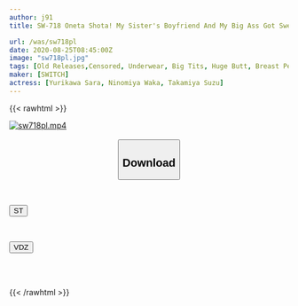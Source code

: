 ```yaml
---
author: j91
title: SW-718 Oneta Shota! My Sister's Boyfriend And My Big Ass Got Swelled And My Bulge Was Swollen And Swelled Up To The Mouth And The Crotch Of The Older Sisters Who Had Been Bullying Until Now I Gave It A Cup.

url: /was/sw718pl
date: 2020-08-25T08:45:00Z
image: "sw718pl.jpg"
tags: [Old Releases,Censored, Underwear, Big Tits, Huge Butt, Breast Peeker	]
maker: [SWITCH]
actress: [Yurikawa Sara, Ninomiya Waka, Takamiya Suzu]
---
```



{{< rawhtml >}}

<div class="video" data-videoid="MaVbyRYD3Psm8Lx">
    <a href="javascript:;">
        <img src="/was/sw718pl/sw718pl.jpg" width="WIDTH" height="HEIGHT" alt="sw718pl.mp4" loading="lazy">
    </a>
</div>

<script type="text/javascript" src="https://j91.asia/asset/on-demand-st.js"></script>

<br>
  <link rel="stylesheet" href="https://j91.asia/asset/bs5.css">
  
  <center>
  <button class="btn btn-primary" type="button" data-bs-toggle="collapse" data-bs-target=".multi-collapse" aria-expanded="false" aria-controls="multiCollapseExample1 multiCollapseExample2"><h2>Download</h2></button></center>
</p>
<div class="row">
  <div class="col">
    <div class="collapse multi-collapse" id="multiCollapseExample1">
      <div class="card card-body">
	      	      <br>
<div class="buttons">  
<p><a href="https://streamtape.to/v/MaVbyRYD3Psm8Lx" target="_blank"><button class="btn-hover color-3"><i class="fa fa-download"></i> ST</button></a></p></div>
    </div>
  </div>
</div>
  <div class="col">
    <div class="collapse multi-collapse" id="multiCollapseExample2">
      <div class="card card-body">
	      <br>
<div class="buttons">
<p><a href="https://vidoza.net/sbz03xxezay6" target="_blank"><button class="btn-hover color-1"><i class="fa fa-download"></i> VDZ</button></a></p></div>
<br><br>
      </div>
    </div>
  </div>
</div>

{{< /rawhtml >}}